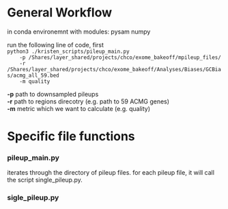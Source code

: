 # General Workflow
in conda environemnt with modules:
pysam
numpy

run the following line of code, first <br>
`python3 ./kristen_scripts/pileup_main.py`<br>
  `    -p /Shares/layer_shared/projects/chco/exome_bakeoff/mpileup_files/`<br>
  `    -r /Shares/layer_shared/projects/chco/exome_bakeoff/Analyses/Biases/GCBias/acmg_all_59.bed`<br>
  `    -m quality`<br>

**-p** path to downsampled pileups<br>
**-r** path to regions direcotry (e.g. path to 59 ACMG genes)<br>
**-m** metric which we want to calculate (e.g. quality)<br>

# Specific file functions
### pileup_main.py
iterates through the directory of pileup files. for each pileup file, it will call the script single_pileup.py.

### sigle_pileup.py




